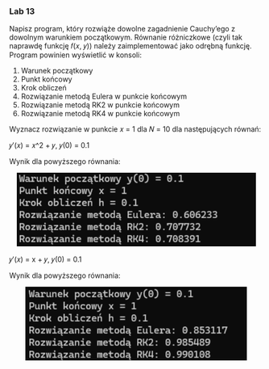 <h3>Lab 13</h3>

Napisz program, który rozwiąże dowolne zagadnienie Cauchy’ego z dowolnym warunkiem
początkowym. Równanie różniczkowe (czyli tak naprawdę funkcję 𝑓(𝑥, 𝑦)) należy
zaimplementować jako odrębną funkcję. Program powinien wyświetlić w konsoli:

1. Warunek początkowy
2. Punkt końcowy
3. Krok obliczeń
4. Rozwiązanie metodą Eulera w punkcie końcowym
5. Rozwiązanie metodą RK2 w punkcie końcowym
6. Rozwiązanie metodą RK4 w punkcie końcowym


Wyznacz rozwiązanie w punkcie 𝑥 = 1 dla 𝑁 = 10 dla następujących równań:

𝑦′(𝑥) = 𝑥^2 + 𝑦, 𝑦(0) = 0.1

Wynik dla powyższego równania:
<p align ="center">
  <img src="../images/rr1.png" alt="rr1">
</p>

𝑦′(𝑥) = x + 𝑦, 𝑦(0) = 0.1

Wynik dla powyższego równania:
<p align ="center">
  <img src="../images/rr2.png" alt="rr2">
</p>

